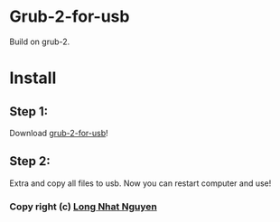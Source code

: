 # Grub-2-for-usb
Build on grub-2.
# Install
## Step 1:
Download [grub-2-for-usb](https://github.com/torn4dom4n/archive/master)!
## Step 2:
Extra and copy all files to usb. Now you can restart computer and use!
### Copy right (c) [Long Nhat Nguyen](https://twitter.com/torn4dom4n)
